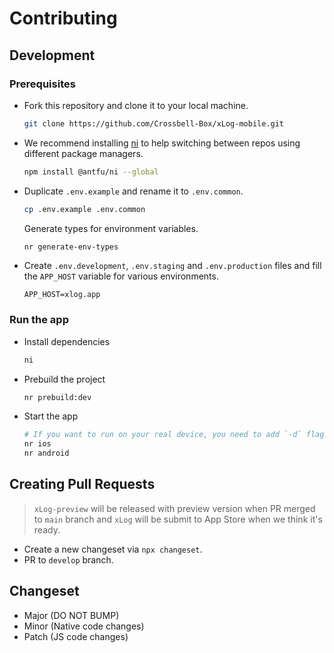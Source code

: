 # Contributing


## Development

### Prerequisites

- Fork this repository and clone it to your local machine.

    ```sh
    git clone https://github.com/Crossbell-Box/xLog-mobile.git
    ```
- We recommend installing [ni](https://github.com/antfu/ni) to help switching between repos using different package managers.

    ```sh
    npm install @antfu/ni --global
    ```


- Duplicate `.env.example` and rename it to `.env.common`.  

    ```sh
    cp .env.example .env.common
    ```

    Generate types for environment variables.

    ```sh
    nr generate-env-types
    ```

- Create `.env.development`, `.env.staging` and `.env.production` files and fill the `APP_HOST` variable for various environments.  
    ```
    APP_HOST=xlog.app
    ```
### Run the app

- Install dependencies

    ```sh
    ni
    ```

- Prebuild the project

    ```sh
    nr prebuild:dev
    ```

- Start the app
    
    ```sh
    # If you want to run on your real device, you need to add `-d` flag.
    nr ios 
    nr android
    ```

## Creating Pull Requests
> `xLog-preview` will be released with preview version when PR merged to `main` branch and `xLog` will be submit to App Store when we think it's ready.

- Create a new changeset via `npx changeset`.
- PR to `develop` branch.

## Changeset

- Major (DO NOT BUMP)
- Minor (Native code changes)
- Patch (JS code changes)